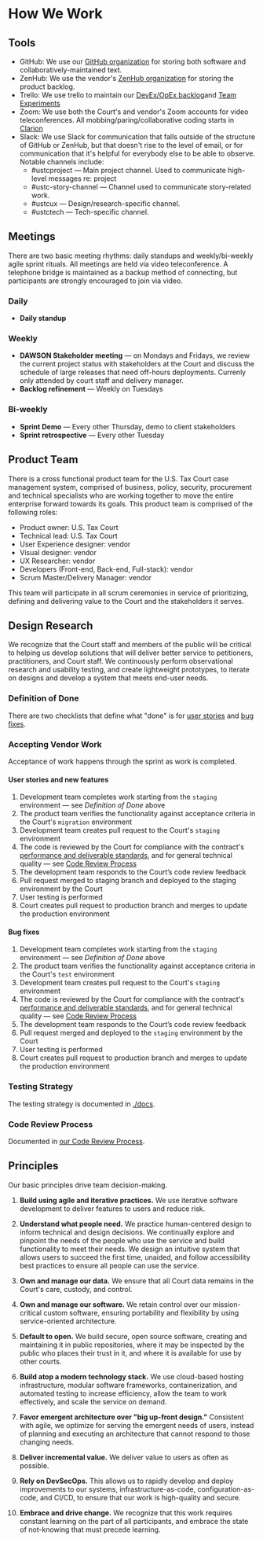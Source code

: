 # How We Work

## Tools

-   GitHub: We use our [GitHub organization](https://github.com/ustaxcourt/ef-cms) for storing both software and collaboratively-maintained text.
-   ZenHub: We use the vendor's [ZenHub organization](https://github.com/flexion/ef-cms#workspaces/ef-cms-5bbe4bed4b5806bc2bec65d3/boards?repos=152320868&showPipelineDescriptions=false) for storing the product backlog.
-   Trello: We use trello to maintain our [DevEx/OpEx backlog](https://trello.com/b/9tgrIFfA/ef-cms-opex-devex)and [Team Experiments](https://trello.com/b/KwIWKgeb/dawson-experiments)
-   Zoom: We use both the Court's and vendor's Zoom accounts for video teleconferences. All mobbing/paring/collaborative coding starts in [Clarion](https://us02web.zoom.us/j/87484491162?pwd=aGN0NFhTUTE3MHY0RHZFd3hUZ2tCUT09#success)
-   Slack: We use Slack for communication that falls outside of the structure of GitHub or ZenHub, but that doesn't rise to the level of email, or for communication that it's helpful for everybody else to be able to observe. Notable channels include:
    - #ustcproject — Main project channel. Used to communicate high-level messages re: project
    - #ustc-story-channel — Channel used to communicate story-related work.
    - #ustcux — Design/research-specific channel.
    - #ustctech — Tech-specific channel.

## Meetings

There are two basic meeting rhythms: daily standups and weekly/bi-weekly agile sprint rituals. All meetings are held via video teleconference. A telephone bridge is maintained as a backup method of connecting, but participants are strongly encouraged to join via video.

### Daily

- **Daily standup**

### Weekly

- **DAWSON Stakeholder meeting** — on Mondays and Fridays, we review the current project status with stakeholders at the Court and discuss the schedule of large releases that need off-hours deployments. Currenly only attended by court staff and delivery manager. 
- **Backlog refinement** — Weekly on Tuesdays

### Bi-weekly

- **Sprint Demo** — Every other Thursday, demo to client stakeholders
- **Sprint retrospective** — Every other Tuesday

## Product Team

There is a cross functional product team for the U.S. Tax Court case management system, comprised of business, policy, security, procurement and technical specialists who are working together to move the entire enterprise forward towards its goals. This product team is comprised of the following roles:

-   Product owner: U.S. Tax Court
-   Technical lead: U.S. Tax Court
-   User Experience designer: vendor
-   Visual designer: vendor
-   UX Researcher: vendor
-   Developers (Front-end, Back-end, Full-stack): vendor
-   Scrum Master/Delivery Manager: vendor

This team will participate in all scrum ceremonies in service of prioritizing, defining and delivering value to the Court and the stakeholders it serves.

## Design Research

We recognize that the Court staff and members of the public will be critical to helping us develop solutions that will deliver better service to petitioners, practitioners, and Court staff. We continuously perform observational research and usability testing, and create lightweight prototypes, to iterate on designs and develop a system that meets end-user needs.

### Definition of Done

There are two checklists that define what "done" is for [user stories](https://github.com/ustaxcourt/ef-cms/blob/staging/.github/ISSUE_TEMPLATE/ustc-story-template.md) and [bug fixes](https://github.com/ustaxcourt/ef-cms/blob/staging/.github/ISSUE_TEMPLATE/bug-report.md).

### Accepting Vendor Work

Acceptance of work happens through the sprint as work is completed.

#### User stories and new features

1.  Development team completes work starting from the `staging` environment — see _Definition of Done_ above
2.  The product team verifies the functionality against acceptance criteria in the Court's `migration` environment
3.  Development team creates pull request to the Court's `staging` environment
4.  The code is reviewed by the Court for compliance with the contract's [performance and deliverable standards](https://github.com/ustaxcourt/case-management-rfq/blob/master/02_SOW.md#deliverables-and-performance-standards), and for general technical quality — see [Code Review Process](https://github.com/ustaxcourt/ef-cms/blob/staging/docs/code-review.md)
5.  The development team responds to the Court’s code review feedback
6.  Pull request merged to staging branch and deployed to the staging environment by the Court
7.  User testing is performed
8.  Court creates pull request to production branch and merges to update the production environment

#### Bug fixes

1.  Development team completes work starting from the `staging` environment — see _Definition of Done_ above
2.  The product team verifies the functionality against acceptance criteria in the Court's `test` environment
3.  Development team creates pull request to the Court's `staging` environment
4.  The code is reviewed by the Court for compliance with the contract's [performance and deliverable standards](https://github.com/ustaxcourt/case-management-rfq/blob/master/02_SOW.md#deliverables-and-performance-standards), and for general technical quality — see [Code Review Process](https://github.com/ustaxcourt/ef-cms/blob/staging/docs/code-review.md)
5.  The development team responds to the Court’s code review feedback
6.  Pull request merged and deployed to the `staging` environment by the Court
7.  User testing is performed
8.  Court creates pull request to production branch and merges to update the production environment

### Testing Strategy

The testing strategy is documented in [./docs](./docs).

### Code Review Process

Documented in [our Code Review Process](https://github.com/ustaxcourt/ef-cms/blob/staging/docs/code-review.md).


## Principles

Our basic principles drive team decision-making.

1.  **Build using agile and iterative practices.** We use iterative software development to deliver features to users and reduce risk.

2.  **Understand what people need.** We practice human-centered design to inform technical and design decisions. We continually explore and pinpoint the needs of the people who use the service and build functionality to meet their needs. We design an intuitive system that allows users to succeed the first time, unaided, and follow accessibility best practices to ensure all people can use the service.

3.  **Own and manage our data.** We ensure that all Court data remains in the Court's care, custody, and control.

4.  **Own and manage our software.** We retain control over our mission-critical custom software, ensuring portability and flexibility by using service-oriented architecture.

5.  **Default to open.** We build secure, open source software, creating and maintaining it in public repositories, where it may be inspected by the public who places their trust in it, and where it is available for use by other courts.

6.  **Build atop a modern technology stack.** We use cloud-based hosting infrastructure, modular software frameworks, containerization, and automated testing to increase efficiency, allow the team to work effectively, and scale the service on demand.

7.  **Favor emergent architecture over "big up-front design."** Consistent with agile, we optimize for serving the emergent needs of users, instead of planning and executing an architecture that cannot respond to those changing needs.

8.  **Deliver incremental value.** We deliver value to users as often as possible.

9.  **Rely on DevSecOps.** This allows us to rapidly develop and deploy improvements to our systems, infrastructure-as-code, configuration-as-code, and CI/CD, to ensure that our work is high-quality and secure.

10. **Embrace and drive change.** We recognize that this work requires constant learning on the part of all participants, and embrace the state of not-knowing that must precede learning.

